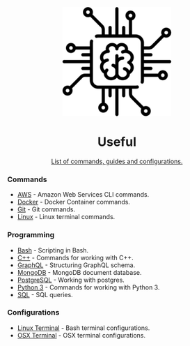 <div align="center">
<img width="250" height="250" src="chip.svg" alt="Useful Resources">
	<h1>Useful</h1>
	<p>
		<a href="https://github.com/heofs/Useful">List of commands, guides and configurations.</a>
	</p>
</div>

### Commands

- [AWS](./Commands/AWS.md#readme) - Amazon Web Services CLI commands.
- [Docker](./Commands/Docker.md#readme) - Docker Container commands.
- [Git](./Commands/Git.md#readme) - Git commands.
- [Linux](./Commands/Linux.md#readme) - Linux terminal commands.

### Programming

- [Bash](./Programming/Bash.md#readme) - Scripting in Bash.
- [C++](./Programming/C++.md#readme) - Commands for working with C++.
- [GraphQL](./Programming/GraphQL.md#readme) - Structuring GraphQL schema.
- [MongoDB](./Programming/MongoDB.md#readme) - MongoDB document database.
- [PostgreSQL](./Programming/PostgreSQL.md#readme) - Working with postgres.
- [Python 3](./Programming/Python3.md#readme) - Commands for working with Python 3.
- [SQL](./Programming/SQL.md#readme) - SQL queries.

### Configurations

- [Linux Terminal](./Commands/Linux-Terminal.md#readme) - Bash terminal configurations.
- [OSX Terminal](./Commands/Mac-Terminal.md#readme) - OSX terminal configurations.
